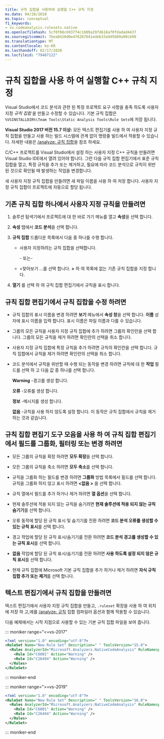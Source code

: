 ```yaml
---
title: 규칙 집합을 사용하여 실행할 C++ 규칙 지정
ms.date: 04/28/2018
ms.topic: conceptual
f1_keywords:
- vs.codeanalysis.rulesets.native
ms.openlocfilehash: 5cf0f88c6937f4c1609a29fd618af0fdadad4437
ms.sourcegitcommit: 7bea0420d0e476287641edeb33a9d5689a98cb98
ms.translationtype: MT
ms.contentlocale: ko-KR
ms.lasthandoff: 02/17/2020
ms.locfileid: "79467122"
---
```

# <a name="use-rule-sets-to-specify-the-c-rules-to-run"></a>규칙 집합을 사용 하 여 실행할 C++ 규칙 지정

Visual Studio에서 코드 분석과 관련 된 특정 프로젝트 요구 사항을 충족 하도록 사용자 지정 *규칙 집합* 을 만들고 수정할 수 있습니다. 기본 규칙 집합은 `%VSINSTALLDIR%\Team Tools\Static Analysis Tools\Rule Sets`에 저장 됩니다.

**Visual Studio 2017 버전 15.7 이상:** 모든 텍스트 편집기를 사용 하 여 사용자 지정 규칙 집합을 만들고 사용 하는 빌드 시스템에 관계 없이 명령줄 빌드에서 적용할 수 있습니다. 자세한 내용은 [/analyze: 규칙 집합](/cpp/build/reference/analyze-code-analysis)을 참조 하세요.

C/C++ 프로젝트를 Visual Studio에서 설정 하는 사용자 지정 C++ 규칙을 만들려면 Visual Studio IDE에서 열려 있어야 합니다. 그런 다음 규칙 집합 편집기에서 표준 규칙 집합을 열고, 특정 규칙을 추가 또는 제거하고, 필요에 따라 코드 분석으로 규칙이 위반된 것으로 확인될 때 발생하는 작업을 변경합니다.

새 사용자 지정 규칙 집합을 만들려면 새 파일 이름을 사용 하 여 저장 합니다. 사용자 지정 규칙 집합이 프로젝트에 자동으로 할당 됩니다.

## <a name="to-create-a-custom-rule-from-a-single-existing-rule-set"></a>기존 규칙 집합 하나에서 사용자 지정 규칙을 만들려면

1. 솔루션 탐색기에서 프로젝트에 대 한 바로 가기 메뉴를 열고 **속성**을 선택 합니다.

1. **속성** 탭에서 **코드 분석**을 선택 합니다.

1. **규칙 집합** 드롭다운 목록에서 다음 중 하나를 수행 합니다.

   - 사용자 지정하려는 규칙 집합을 선택합니다.

     \- 또는-

   - \<찾아보기 ...를 선택 합니다.  **>** 하 여 목록에 없는 기존 규칙 집합을 지정 합니다.

1. **열기** 를 선택 하 여 규칙 집합 편집기에서 규칙을 표시 합니다.

## <a name="to-modify-a-rule-set-in-the-rule-set-editor"></a>규칙 집합 편집기에서 규칙 집합을 수정 하려면

- 규칙 집합의 표시 이름을 변경 하려면 **보기** 메뉴에서 **속성 창**을 선택 합니다. **이름** 상자에 표시 이름을 입력 합니다. 표시 이름은 파일 이름과 다를 수 있습니다.

- 그룹의 모든 규칙을 사용자 지정 규칙 집합에 추가 하려면 그룹의 확인란을 선택 합니다. 그룹의 모든 규칙을 제거 하려면 확인란의 선택을 취소 합니다.

- 사용자 지정 규칙 집합에 특정 규칙을 추가 하려면 규칙의 확인란을 선택 합니다. 규칙 집합에서 규칙을 제거 하려면 확인란의 선택을 취소 합니다.

- 코드 분석에서 규칙을 위반할 때 수행 되는 동작을 변경 하려면 규칙에 대 한 **작업** 필드를 선택 하 고 다음 값 중 하나를 선택 합니다.

     **Warning** -경고를 생성 합니다.

     **오류** -오류를 생성 합니다.

     **정보** -메시지를 생성 합니다.

     **없음** -규칙을 사용 하지 않도록 설정 합니다. 이 동작은 규칙 집합에서 규칙을 제거 하는 것과 같습니다.

## <a name="to-group-filter-or-change-the-fields-in-the-rule-set-editor-by-using-the-rule-set-editor-toolbar"></a>규칙 집합 편집기 도구 모음을 사용 하 여 규칙 집합 편집기에서 필드를 그룹화, 필터링 또는 변경 하려면

- 모든 그룹의 규칙을 확장 하려면 **모두 확장**을 선택 합니다.

- 모든 그룹의 규칙을 축소 하려면 **모두 축소**를 선택 합니다.

- 규칙을 그룹화 하는 필드를 변경 하려면 **그룹화** 방법 목록에서 필드를 선택 합니다. 규칙을 그룹화 하지 않고 표시 하려면 **\<없음 >** 을 선택 합니다.

- 규칙 열에서 필드를 추가 하거나 제거 하려면 **열 옵션**을 선택 합니다.

- 현재 솔루션에 적용 되지 않는 규칙을 숨기려면 **현재 솔루션에 적용 되지 않는 규칙 숨기기**를 선택 합니다.

- 오류 동작에 할당 된 규칙 표시 및 숨기기를 전환 하려면 **코드 분석 오류를 생성할 수 있는 규칙 표시**를 선택 합니다.

- 경고 작업에 할당 된 규칙 표시/숨기기를 전환 하려면 **코드 분석 경고를 생성할 수 있는 규칙 표시**를 선택 합니다.

- **없음** 작업에 할당 된 규칙 표시/숨기기를 전환 하려면 **사용 하도록 설정 되지 않은 규칙 표시**를 선택 합니다.

- 현재 규칙 집합에 Microsoft 기본 규칙 집합을 추가 하거나 제거 하려면 **자식 규칙 집합 추가 또는 제거**를 선택 합니다.

## <a name="to-create-a-rule-set-in-a-text-editor"></a>텍스트 편집기에서 규칙 집합을 만들려면

텍스트 편집기에서 사용자 지정 규칙 집합을 만들고, `.ruleset` 확장을 사용 하 여 위치에 저장 하 고,에를 [/analyze: 규칙](/cpp/build/reference/analyze-code-analysis) 집합 컴파일러 옵션과 함께 적용할 수 있습니다.

다음 예제에서는 시작 지점으로 사용할 수 있는 기본 규칙 집합 파일을 보여 줍니다.

::: moniker range="<=vs-2017"

```xml
<?xml version="1.0" encoding="utf-8"?>
<RuleSet Name="New Rule Set" Description=" " ToolsVersion="15.0">
  <Rules AnalyzerId="Microsoft.Analyzers.NativeCodeAnalysis" RuleNamespace="Microsoft.Rules.Native">
    <Rule Id="C6001" Action="Warning" />
    <Rule Id="C26494" Action="Warning" />
  </Rules>
</RuleSet>
```

::: moniker-end

::: moniker range=">=vs-2019"

```xml
<?xml version="1.0" encoding="utf-8"?>
<RuleSet Name="New Rule Set" Description=" " ToolsVersion="16.0">
  <Rules AnalyzerId="Microsoft.Analyzers.NativeCodeAnalysis" RuleNamespace="Microsoft.Rules.Native">
    <Rule Id="C6001" Action="Warning" />
    <Rule Id="C26494" Action="Warning" />
  </Rules>
</RuleSet>
```

::: moniker-end
